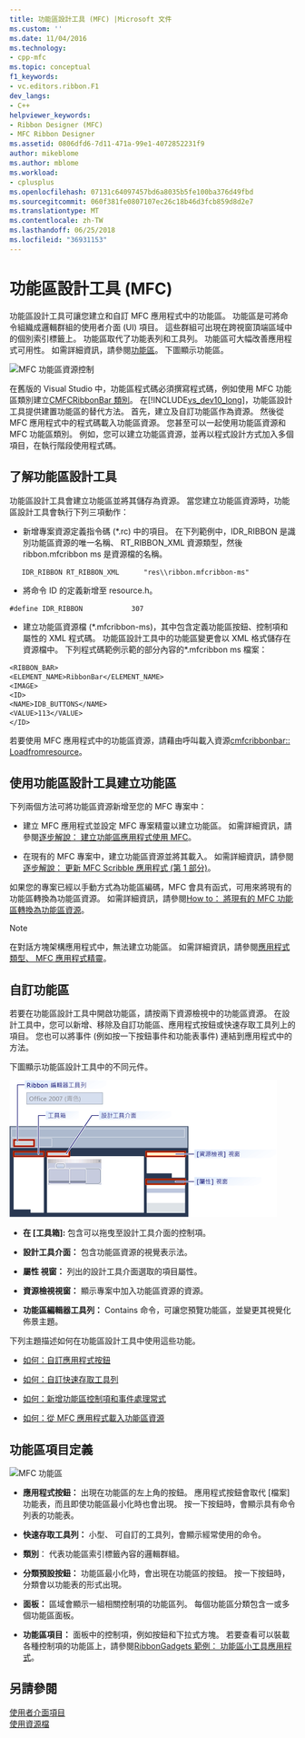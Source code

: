```yaml
---
title: 功能區設計工具 (MFC) |Microsoft 文件
ms.custom: ''
ms.date: 11/04/2016
ms.technology:
- cpp-mfc
ms.topic: conceptual
f1_keywords:
- vc.editors.ribbon.F1
dev_langs:
- C++
helpviewer_keywords:
- Ribbon Designer (MFC)
- MFC Ribbon Designer
ms.assetid: 0806dfd6-7d11-471a-99e1-4072852231f9
author: mikeblome
ms.author: mblome
ms.workload:
- cplusplus
ms.openlocfilehash: 07131c64097457bd6a8035b5fe100ba376d49fbd
ms.sourcegitcommit: 060f381fe0807107ec26c18b46d3fcb859d8d2e7
ms.translationtype: MT
ms.contentlocale: zh-TW
ms.lasthandoff: 06/25/2018
ms.locfileid: "36931153"
---
```

# <a name="ribbon-designer-mfc"></a>功能區設計工具 (MFC)
功能區設計工具可讓您建立和自訂 MFC 應用程式中的功能區。 功能區是可將命令組織成邏輯群組的使用者介面 (UI) 項目。 這些群組可出現在跨視窗頂端區域中的個別索引標籤上。 功能區取代了功能表列和工具列。 功能區可大幅改善應用程式可用性。 如需詳細資訊，請參閱[功能區](http://go.microsoft.com/fwlink/p/?linkid=129233)。 下圖顯示功能區。  
  
 ![MFC 功能區資源控制](../mfc/media/ribbon_no_callouts.png "ribbon_no_callouts")  
  
 在舊版的 Visual Studio 中，功能區程式碼必須撰寫程式碼，例如使用 MFC 功能區類別建立[CMFCRibbonBar 類別](../mfc/reference/cmfcribbonbar-class.md)。 在[!INCLUDE[vs_dev10_long](../build/includes/vs_dev10_long_md.md)]，功能區設計工具提供建置功能區的替代方法。 首先，建立及自訂功能區作為資源。 然後從 MFC 應用程式中的程式碼載入功能區資源。 您甚至可以一起使用功能區資源和 MFC 功能區類別。 例如，您可以建立功能區資源，並再以程式設計方式加入多個項目，在執行階段使用程式碼。  
  
## <a name="understanding-the-ribbon-designer"></a>了解功能區設計工具  
 功能區設計工具會建立功能區並將其儲存為資源。 當您建立功能區資源時，功能區設計工具會執行下列三項動作：  
  
-   新增專案資源定義指令碼 (*.rc) 中的項目。 在下列範例中，IDR_RIBBON 是識別功能區資源的唯一名稱、 RT_RIBBON_XML 資源類型，然後 ribbon.mfcribbon ms 是資源檔的名稱。  
  
 ```  
    IDR_RIBBON RT_RIBBON_XML      "res\\ribbon.mfcribbon-ms"  
 ```  
  
-   將命令 ID 的定義新增至 resource.h。  
  
 ```  
 #define IDR_RIBBON            307  
 ```  
  
-   建立功能區資源檔 (*.mfcribbon-ms)，其中包含定義功能區按鈕、控制項和屬性的 XML 程式碼。 功能區設計工具中的功能區變更會以 XML 格式儲存在資源檔中。 下列程式碼範例示範的部分內容的\*.mfcribbon ms 檔案：  
  
 ```  
 <RIBBON_BAR>  
 <ELEMENT_NAME>RibbonBar</ELEMENT_NAME>  
 <IMAGE>  
 <ID>  
 <NAME>IDB_BUTTONS</NAME>  
 <VALUE>113</VALUE>  
 </ID>   
 ```  
  
 若要使用 MFC 應用程式中的功能區資源，請藉由呼叫載入資源[cmfcribbonbar:: Loadfromresource](../mfc/reference/cmfcribbonbar-class.md#loadfromresource)。  
  
## <a name="creating-a-ribbon-by-using-the-ribbon-designer"></a>使用功能區設計工具建立功能區  
 下列兩個方法可將功能區資源新增至您的 MFC 專案中：  
  
-   建立 MFC 應用程式並設定 MFC 專案精靈以建立功能區。 如需詳細資訊，請參閱[逐步解說： 建立功能區應用程式使用 MFC](../mfc/walkthrough-creating-a-ribbon-application-by-using-mfc.md)。  
  
-   在現有的 MFC 專案中，建立功能區資源並將其載入。 如需詳細資訊，請參閱[逐步解說： 更新 MFC Scribble 應用程式 (第 1 部分)](../mfc/walkthrough-updating-the-mfc-scribble-application-part-1.md)。  
  
 如果您的專案已經以手動方式為功能區編碼，MFC 會具有函式，可用來將現有的功能區轉換為功能區資源。 如需詳細資訊，請參閱[How to： 將現有的 MFC 功能區轉換為功能區資源](../mfc/how-to-convert-an-existing-mfc-ribbon-to-a-ribbon-resource.md)。  
  
> [!NOTE]
>  在對話方塊架構應用程式中，無法建立功能區。 如需詳細資訊，請參閱[應用程式類型、 MFC 應用程式精靈](../mfc/reference/application-type-mfc-application-wizard.md)。  
  
## <a name="customizing-ribbons"></a>自訂功能區  
 若要在功能區設計工具中開啟功能區，請按兩下資源檢視中的功能區資源。 在設計工具中，您可以新增、移除及自訂功能區、應用程式按鈕或快速存取工具列上的項目。 您也可以將事件 (例如按一下按鈕事件和功能表事件) 連結到應用程式中的方法。  
  
 下圖顯示功能區設計工具中的不同元件。  
  
 ![MFC 功能區設計工具](../mfc/media/ribbon_designer.png "ribbon_designer")  
  
- **在 [工具箱]:** 包含可以拖曳至設計工具介面的控制項。  
  
- **設計工具介面：** 包含功能區資源的視覺表示法。  
  
- **屬性 視窗：** 列出的設計工具介面選取的項目屬性。  
  
- **資源檢視視窗：** 顯示專案中加入功能區資源的資源。  
  
- **功能區編輯器工具列：** Contains 命令，可讓您預覽功能區，並變更其視覺化佈景主題。  
  
 下列主題描述如何在功能區設計工具中使用這些功能。  
  
- [如何：自訂應用程式按鈕](../mfc/how-to-customize-the-application-button.md)  
  
- [如何：自訂快速存取工具列](../mfc/how-to-customize-the-quick-access-toolbar.md)  
  
- [如何：新增功能區控制項和事件處理常式](../mfc/how-to-add-ribbon-controls-and-event-handlers.md)  
  
- [如何：從 MFC 應用程式載入功能區資源](../mfc/how-to-load-a-ribbon-resource-from-an-mfc-application.md)  
  
## <a name="definitions-of-ribbon-elements"></a>功能區項目定義  
 ![MFC 功能區](../mfc/media/ribbon.png "功能區")  
  
- **應用程式按鈕：** 出現在功能區的左上角的按鈕。 應用程式按鈕會取代 [檔案] 功能表，而且即使功能區最小化時也會出現。 按一下按鈕時，會顯示具有命令列表的功能表。  
  
- **快速存取工具列：** 小型、 可自訂的工具列，會顯示經常使用的命令。  
  
- **類別**： 代表功能區索引標籤內容的邏輯群組。  
  
- **分類預設按鈕：** 功能區最小化時，會出現在功能區的按鈕。 按一下按鈕時，分類會以功能表的形式出現。  
  
- **面板：** 區域會顯示一組相關控制項的功能區列。 每個功能區分類包含一或多個功能區面板。  
  
- **功能區項目：** 面板中的控制項，例如按鈕和下拉式方塊。 若要查看可以裝載各種控制項的功能區上，請參閱[RibbonGadgets 範例： 功能區小工具應用程式](../visual-cpp-samples.md)。  
  
## <a name="see-also"></a>另請參閱  
 [使用者介面項目](../mfc/user-interface-elements-mfc.md)   
 [使用資源檔](../windows/working-with-resource-files.md)

